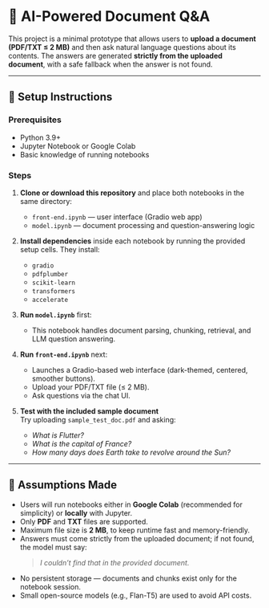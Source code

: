 # 📄 AI-Powered Document Q&A

This project is a minimal prototype that allows users to **upload a document (PDF/TXT ≤ 2 MB)** and then ask natural language questions about its contents. The answers are generated **strictly from the uploaded document**, with a safe fallback when the answer is not found.

---

## 🚀 Setup Instructions

### Prerequisites
- Python 3.9+
- Jupyter Notebook or Google Colab
- Basic knowledge of running notebooks

### Steps

1. **Clone or download this repository** and place both notebooks in the same directory:
   - `front-end.ipynb` — user interface (Gradio web app)
   - `model.ipynb` — document processing and question-answering logic

2. **Install dependencies** inside each notebook by running the provided setup cells. They install:
   - `gradio`
   - `pdfplumber`
   - `scikit-learn`
   - `transformers`
   - `accelerate`

3. **Run `model.ipynb`** first:
   - This notebook handles document parsing, chunking, retrieval, and LLM question answering.

4. **Run `front-end.ipynb`** next:
   - Launches a Gradio-based web interface (dark-themed, centered, smoother buttons).
   - Upload your PDF/TXT file (≤ 2 MB).
   - Ask questions via the chat UI.

5. **Test with the included sample document**  
   Try uploading `sample_test_doc.pdf` and asking:
   - *What is Flutter?*
   - *What is the capital of France?*
   - *How many days does Earth take to revolve around the Sun?*

---

## 📌 Assumptions Made
- Users will run notebooks either in **Google Colab** (recommended for simplicity) or **locally** with Jupyter.
- Only **PDF** and **TXT** files are supported.
- Maximum file size is **2 MB**, to keep runtime fast and memory-friendly.
- Answers must come strictly from the uploaded document; if not found, the model must say:
  > *I couldn’t find that in the provided document.*
- No persistent storage — documents and chunks exist only for the notebook session.
- Small open-source models (e.g., Flan-T5) are used to avoid API costs.

